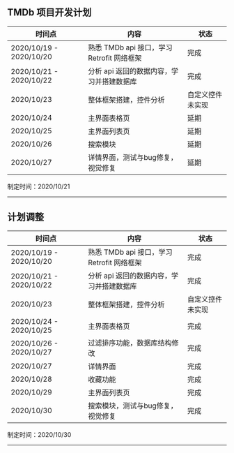 ## TMDb 项目开发计划

时间点 | 内容 | 状态
---|---|---
2020/10/19 - 2020/10/20 | 熟悉 TMDb api 接口，学习 Retrofit 网络框架    | 完成
2020/10/21 - 2020/10/22 | 分析 api 返回的数据内容，学习并搭建数据库      | 完成
2020/10/23              | 整体框架搭建，控件分析                        | 自定义控件未实现
2020/10/24              | 主界面表格页                                 | 延期
2020/10/25              | 主界面列表页                                 | 延期
2020/10/26              | 搜索模块                                     | 延期
2020/10/27              | 详情界面，测试与bug修复，视觉修复              | 延期

制定时间：2020/10/21

---

## 计划调整

时间点 | 内容 | 状态
---|---|---
2020/10/19 - 2020/10/20 | 熟悉 TMDb api 接口，学习 Retrofit 网络框架    | 完成
2020/10/21 - 2020/10/22 | 分析 api 返回的数据内容，学习并搭建数据库      | 完成
2020/10/23              | 整体框架搭建，控件分析                        | 自定义控件未实现
2020/10/24 - 2020/10/25 | 主界面表格页                                 | 完成
2020/10/26 - 2020/10/27 | 过滤排序功能，数据库结构修改                  | 完成
2020/10/27              | 详情界面                                     | 完成
2020/10/28              | 收藏功能                                     | 完成
2020/10/29              | 主界面列表页                                 | 完成
2020/10/30              | 搜索模块，测试与bug修复，视觉修复              | 完成

制定时间：2020/10/30

---
